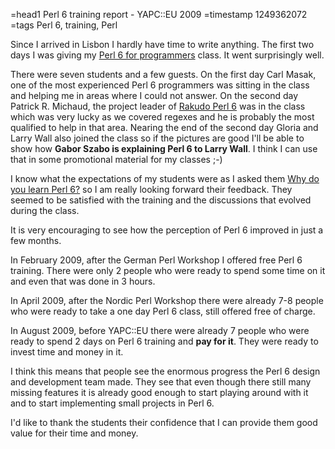 =head1 Perl 6 training report - YAPC::EU 2009
=timestamp 1249362072
=tags Perl 6, training, Perl

Since I arrived in Lisbon I hardly have time to write anything.
The first two days I was giving my <a href="/perl6.html">Perl 6 for programmers</a>
class. It went surprisingly well. 

There were seven students and a few guests.
On the first day Carl Masak, one of the most experienced Perl 6 programmers was sitting 
in the class and helping me in areas where I could not answer. On the second day 
Patrick R. Michaud, the project leader of <a href="http://rakudo.org/">Rakudo Perl 6</a>
was in the class which was very lucky as we covered regexes and he is probably the most
qualified to help in that area. Nearing the end of the second day Gloria and Larry Wall
also joined the class so if the pictures are good I'll be able to show how
<b>Gabor Szabo is explaining Perl 6 to Larry Wall</b>. I think I can use that in some promotional
material for my classes ;-)

I know what the expectations of my students were as I asked them <a href="/why-do-you-learn-perl-6.html">Why do you learn Perl 6?</a>
so I am really looking forward their feedback. They seemed to be satisfied with the training
and the discussions that evolved during the class.

It is very encouraging to see how the perception of Perl 6 improved in just a few months.

In February 2009, after the German Perl Workshop I offered free Perl 6 training. There were only 2 people 
who were ready to spend some time on it and even that was done in 3 hours.

In April 2009, after the Nordic Perl Workshop there were already 7-8 people who were ready to take a one
day Perl 6 class, still offered free of charge.

In August 2009, before YAPC::EU there were already 7 people who were ready to spend 2 days on Perl 6 training
and <b>pay for it</b>. They were ready to invest time and money in it.

I think this means that people see the enormous progress the Perl 6 design and development team made. They see
that even though there still many missing features it is already good enough to start playing around with it
and to start implementing small projects in Perl 6.

I'd like to thank the students their confidence that I can provide them good value for their time and money.

